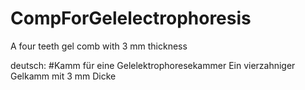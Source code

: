 # CompForGelelectrophoresis
A four teeth gel comb with 3 mm thickness

deutsch:
#Kamm für eine Gelelektrophoresekammer 
Ein vierzahniger Gelkamm mit 3 mm Dicke
